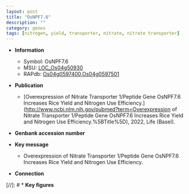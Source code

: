 ```yaml
---
layout: post
title: "OsNPF7.6"
description: ""
category: genes
tags: [nitrogen, yield, transporter, nitrate, nitrate transporter]
---
```


* **Information**  
    + Symbol: OsNPF7.6  
    + MSU: [LOC_Os04g50930](http://rice.uga.edu/cgi-bin/ORF_infopage.cgi?orf=LOC_Os04g50930)  
    + RAPdb: [Os04g0597400](https://rapdb.dna.affrc.go.jp/locus/?name=Os04g0597400),[Os04g0597501](https://rapdb.dna.affrc.go.jp/locus/?name=Os04g0597501)  

* **Publication**  
    + [Overexpression of Nitrate Transporter 1/Peptide Gene OsNPF7.6 Increases Rice Yield and Nitrogen Use Efficiency.](http://www.ncbi.nlm.nih.gov/pubmed?term=Overexpression of Nitrate Transporter 1/Peptide Gene OsNPF7.6 Increases Rice Yield and Nitrogen Use Efficiency.%5BTitle%5D), 2022, Life (Basel).

* **Genbank accession number**  

* **Key message**  
    + Overexpression of Nitrate Transporter 1/Peptide Gene OsNPF7.6 Increases Rice Yield and Nitrogen Use Efficiency.

* **Connection**  

[//]: # * **Key figures**  


